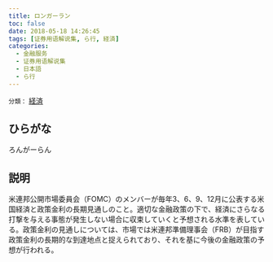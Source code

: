 ```yaml
---
title: ロンガーラン
toc: false
date: 2018-05-18 14:26:45
tags: [证券用语解说集, ら行, 経済]
categories:
  - 金融服务
  - 证券用语解说集
  - 日本語
  - ら行
---
```


`分類：` [経済](/tags/経済/)

## ひらがな

ろんがーらん

## 説明

米連邦公開市場委員会（FOMC）のメンバーが毎年3、6、9、12月に公表する米国経済と政策金利の長期見通しのこと。適切な金融政策の下で、経済にさらなる打撃を与える事態が発生しない場合に収束していくと予想される水準を表している。政策金利の見通しについては、市場では米連邦準備理事会（FRB）が目指す政策金利の長期的な到達地点と捉えられており、それを基に今後の金融政策の予想が行われる。
